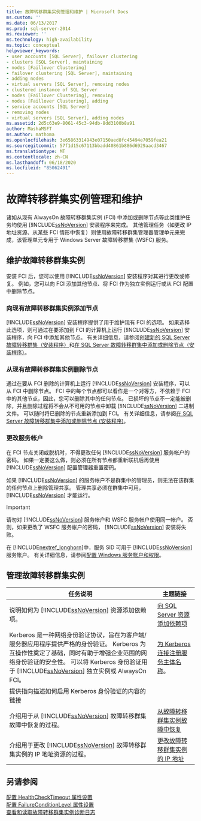 ```yaml
---
title: 故障转移群集实例管理和维护 | Microsoft Docs
ms.custom: ''
ms.date: 06/13/2017
ms.prod: sql-server-2014
ms.reviewer: ''
ms.technology: high-availability
ms.topic: conceptual
helpviewer_keywords:
- user accounts [SQL Server], failover clustering
- clusters [SQL Server], maintaining
- nodes [Faillover Clustering]
- failover clustering [SQL Server], maintaining
- adding nodes
- virtual servers [SQL Server], removing nodes
- clustered instance of SQL Server
- nodes [Faillover Clustering], removing
- nodes [Faillover Clustering], adding
- service accounts [SQL Server]
- removing nodes
- virtual servers [SQL Server], adding nodes
ms.assetid: 2d5c63e9-8061-45c3-94db-8dd3100b8a91
author: MashaMSFT
ms.author: mathoma
ms.openlocfilehash: 3e65863314943e07150aed8fc45494e7059fea21
ms.sourcegitcommit: 57f1d15c67113bbadd40861b886d6929aacd3467
ms.translationtype: MT
ms.contentlocale: zh-CN
ms.lasthandoff: 06/18/2020
ms.locfileid: "85062491"
---
```

# <a name="failover-cluster-instance-administration-and-maintenance"></a>故障转移群集实例管理和维护
  诸如从现有 AlwaysOn 故障转移群集实例 (FCI) 中添加或删除节点等此类维护任务均使用 [!INCLUDE[ssNoVersion](../../../includes/ssnoversion-md.md)] 安装程序来完成。 其他管理任务（如更改 IP 地址资源、从某些 FCI 情形中恢复）则使用故障转移群集管理器管理单元来完成，该管理单元专用于 Windows Server 故障转移群集 (WSFC) 服务。  
  
## <a name="maintaining-a-failover-cluster-instance"></a>维护故障转移群集实例  
 安装 FCI 后，您可以使用 [!INCLUDE[ssNoVersion](../../../includes/ssnoversion-md.md)] 安装程序对其进行更改或修复。 例如，您可以向 FCI 添加其他节点、将 FCI 作为独立实例运行或从 FCI 配置中删除节点。  
  
### <a name="adding-a-node-to-an-existing-failover-cluster-instance"></a>向现有故障转移群集实例添加节点  
 [!INCLUDE[ssNoVersion](../../../includes/ssnoversion-md.md)] 安装程序提供了用于维护现有 FCI 的选项。 如果选择此选项，则可通过在要添加到 FCI 的计算机上运行 [!INCLUDE[ssNoVersion](../../../includes/ssnoversion-md.md)] 安装程序，向 FCI 中添加其他节点。 有关详细信息，请参阅[创建新的 SQL Server 故障转移群集（安装程序）](../install/create-a-new-sql-server-failover-cluster-setup.md)和[在 SQL Server 故障转移群集中添加或删除节点（安装程序）](../install/add-or-remove-nodes-in-a-sql-server-failover-cluster-setup.md)。  
  
### <a name="removing-a-node-from-an-existing-failover-cluster-instance"></a>从现有故障转移群集实例删除节点  
 通过在要从 FCI 删除的计算机上运行 [!INCLUDE[ssNoVersion](../../../includes/ssnoversion-md.md)] 安装程序，可以从 FCI 中删除节点。 FCI 中的每个节点都可以看作是一个对等方，不依赖于 FCI 中的其他节点，因此，您可以删除其中的任何节点。 已损坏的节点不一定能被删除，并且删除过程将不会从不可用的节点中卸载 [!INCLUDE[ssNoVersion](../../../includes/ssnoversion-md.md)] 二进制文件。 可以随时将已删除的节点重新添加到 FCI。 有关详细信息，请参阅[在 SQL Server 故障转移群集中添加或删除节点 &#40;安装程序&#41;](../install/add-or-remove-nodes-in-a-sql-server-failover-cluster-setup.md)。  
  
### <a name="changing-service-accounts"></a>更改服务帐户  
 在 FCI 节点关闭或脱机时，不得更改任何 [!INCLUDE[ssNoVersion](../../../includes/ssnoversion-md.md)] 服务帐户的密码。 如果一定要这么做，则必须在所有节点都重新联机后再使用 [!INCLUDE[ssNoVersion](../../../includes/ssnoversion-md.md)] 配置管理器重置密码。  
  
 如果 [!INCLUDE[ssNoVersion](../../../includes/ssnoversion-md.md)] 的服务帐户不是群集中的管理员，则无法在该群集的任何节点上删除管理共享。 管理共享必须在群集中可用， [!INCLUDE[ssNoVersion](../../../includes/ssnoversion-md.md)] 才能运行。  
  
> [!IMPORTANT]  
>  请勿对 [!INCLUDE[ssNoVersion](../../../includes/ssnoversion-md.md)] 服务帐户和 WSFC 服务帐户使用同一帐户。 否则，如果更改了 WSFC 服务帐户的密码， [!INCLUDE[ssNoVersion](../../../includes/ssnoversion-md.md)] 安装将失败。  
  
 在 [!INCLUDE[nextref_longhorn](../../../includes/nextref-longhorn-md.md)]中，服务 SID 可用于 [!INCLUDE[ssNoVersion](../../../includes/ssnoversion-md.md)] 服务帐户。 有关详细信息，请参阅[配置 Windows 服务帐户和权限](../../../database-engine/configure-windows/configure-windows-service-accounts-and-permissions.md)。  
  
## <a name="administering-a-failover-cluster-instance"></a>管理故障转移群集实例  
  
|任务说明|主题链接|  
|----------------------|----------------|  
|说明如何为 [!INCLUDE[ssNoVersion](../../../includes/ssnoversion-md.md)] 资源添加依赖项。|[向 SQL Server 资源添加依赖项](add-dependencies-to-a-sql-server-resource.md)|  
|Kerberos 是一种网络身份验证协议，旨在为客户端/服务器应用程序提供严格的身份验证。 Kerberos 为互操作性奠定了基础，同时有助于增强企业范围的网络身份验证的安全性。 可以将 Kerberos 身份验证用于 [!INCLUDE[ssNoVersion](../../../includes/ssnoversion-md.md)] 独立实例或 AlwaysOn FCI。|[为 Kerberos 连接注册服务主体名称](../../../database-engine/configure-windows/register-a-service-principal-name-for-kerberos-connections.md)。|  
|提供指向描述如何启用 Kerberos 身份验证的内容的链接||  
|介绍用于从 [!INCLUDE[ssNoVersion](../../../includes/ssnoversion-md.md)] 故障转移群集故障中恢复的过程。|[从故障转移群集实例故障中恢复](recover-from-failover-cluster-instance-failure.md)|  
|介绍用于更改 [!INCLUDE[ssNoVersion](../../../includes/ssnoversion-md.md)] 故障转移群集实例的 IP 地址资源的过程。|[更改故障转移群集实例的 IP 地址](change-the-ip-address-of-a-failover-cluster-instance.md)|  
  
## <a name="see-also"></a>另请参阅  
 [配置 HealthCheckTimeout 属性设置](configure-healthchecktimeout-property-settings.md)   
 [配置 FailureConditionLevel 属性设置](configure-failureconditionlevel-property-settings.md)   
 [查看和读取故障转移群集实例诊断日志](view-and-read-failover-cluster-instance-diagnostics-log.md)  
  
  
